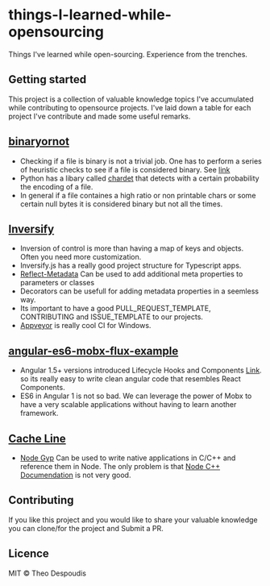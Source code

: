 # things-I-learned-while-opensourcing
Things I've learned while open-sourcing. Experience from the trenches.

## Getting started

This project is a collection of valuable knowledge topics I've accumulated while contributing to opensource projects. I've laid
down a table for each project I've contribute and made some useful remarks.

[binaryornot](https://github.com/audreyr/binaryornot)
---
* Checking if a file is binary is not a trivial job. One has to perform a series of heuristic checks to see if a file is considered
binary. See [link](http://eli.thegreenplace.net/2011/10/19/perls-guess-if-file-is-text-or-binary-implemented-in-python/)
* Python has a libary called [chardet](http://chardet.readthedocs.io/en/latest/usage.html) that detects with a certain probability the encoding of a file.
* In general if a file containes a high ratio or non printable chars or some certain null bytes it is considered binary but not all the times.

[Inversify](https://github.com/inversify/InversifyJS)
---
* Inversion of control is more than having a map of keys and objects. Often you need more customization.
* Inversify.js has a really good project structure for Typescript apps.
* [Reflect-Metadata](https://www.npmjs.com/package/reflect-metadata) Can be used to add additional meta properties to parameters or classes
* Decorators can be usefull for adding metadata properties in a seemless way.
* Its important to have a good PULL_REQUEST_TEMPLATE, CONTRIBUTING and ISSUE_TEMPLATE to our projects.
* [Appveyor](https://www.appveyor.com/) is really cool CI for Windows.

[angular-es6-mobx-flux-example](https://github.com/theodesp/angular-es6-mobx-flux-example)
---
* Angular 1.5+ versions introduced Lifecycle Hooks and Components [Link](https://toddmotto.com/angular-1-5-lifecycle-hooks). so its really easy to write clean angular code that resembles React Components.
* ES6 in Angular 1 is not so bad. We can leverage the power of Mobx to have a very scalable applications without having to learn another framework.

[Cache Line](https://github.com/theodesp/cache-line)
---
* [Node Gyp](https://github.com/nodejs/node-gyp) Can be used to write native applications in C/C++ and reference them in Node.
The only problem is that [Node C++ Documendation](https://nodejs.org/api/n-api.html) is not very good.

## Contributing
If you like this project and you would like to share your valuable knowledge you can clone/for the project and Submit a PR.

## Licence

MIT © Theo Despoudis
